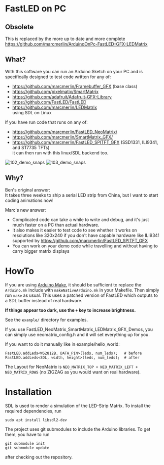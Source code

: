 # FastLED on PC

## Obsolete

This is replaced by the more up to date and more complete https://github.com/marcmerlin/ArduinoOnPc-FastLED-GFX-LEDMatrix


## What?

With this software you can run an Arduino Sketch on your PC and is specifically designed to test code written for any of:
- https://github.com/marcmerlin/Framebuffer_GFX (base class)
- https://github.com/pixelmatix/SmartMatrix
- https://github.com/adafruit/Adafruit-GFX-Library
- https://github.com/FastLED/FastLED  
- https://github.com/marcmerlin/LEDMatrix  
using SDL on Linux

If you have run code that runs on any of:
- https://github.com/marcmerlin/FastLED_NeoMatrix/
- https://github.com/marcmerlin/SmartMatrix_GFX/
- https://github.com/marcmerlin/FastLED_SPITFT_GFX (SSD1331, ILI9341, and ST7735 TFTs)  
it can then run with this linux/SDL backend too.

![102_demo_snaps](https://user-images.githubusercontent.com/1369412/71480161-a982c800-27ac-11ea-8f0e-fb149b6a9ae2.jpg)
![103_demo_snaps](https://user-images.githubusercontent.com/1369412/71480163-abe52200-27ac-11ea-9cb1-f4d23bdf96ac.jpg)

## Why?

Ben's original answer:  
It takes three weeks to ship a serial LED strip from China, but I want to start coding animations now!

Marc's new answer:  
- Complicated code can take a while to write and debug, and it's just much faster on a PC than actual hardware.
- It also makes it easier to test code to see whether it works on resolutions like 320x240 if you don't have capable hardware like ILI9341 supported by https://github.com/marcmerlin/FastLED_SPITFT_GFX
- You can work on your demo code while travelling and without having to carry bigger matrix displays

# HowTo

If you are using [Arduino Make](https://github.com/sudar/Arduino-Makefile), it should be sufficient to
replace the `Arduino.mk` include with `makeNativeArduino.mk` in your Makefile.
Then simply run `make` as usual.
This uses a patched version of FastLED which outputs to a SDL buffer instead of real hardware.

**If things appear too dark, use the `+` key to increase brightness.**

See the `example/` directory for examples.

If you use FastLED_NeoMatrix_SmartMatrix_LEDMatrix_GFX_Demos, you can simply use neomatrix_config.h and it will set everything up for you.

If you want to do it manually like in example/hello_world: 
```
FastLED.addLeds<WS2812B, DATA_PIN>(leds, num_leds);   # before
FastLED.addLeds<SDL, width, height>(leds, num_leds);  # after
```
The Layout for NeoMatrix is `NEO_MATRIX_TOP + NEO_MATRIX_LEFT + NEO_MATRIX_ROWS` (no ZIGZAG as you would want on real hardware).


# Installation

SDL is used to render a simulation of the LED-Strip Matrix.
To install the required dependencies, run

```
sudo apt install libsdl2-dev
```

The project uses git submodules to include the Arduino libraries. To get them, you have to run

```
git submodule init
git submodule update
```

after checking out the repository.
